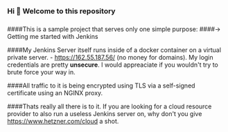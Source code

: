 ### Hi 👋 Welcome to this repository
### 
####This is a sample project that serves only one simple purpose:
####-> Getting me started with Jenkins
	
####My Jenkins Server itself runs inside of a docker container on a virtual private server. - https://162.55.187.56/ (no money for domains). My login credentials are pretty **unsecure**. I would appreaciate if you wouldn't try to brute force your way in.

####All traffic to it is being encrypted using TLS via a self-signed certificate using an NGINX proxy.

####Thats really all there is to it. If you are looking for a cloud resource provider to also run a useless Jenkins server on, why don't you give https://www.hetzner.com/cloud a shot. 
<!--
**BieggerM/BieggerM** is a ✨ _special_ ✨ repository because its `README.md` (this file) appears on your GitHub profile.

Here are some ideas to get you started:

- 🔭 I’m currently working on ...
- 🌱 I’m currently learning ...
- 👯 I’m looking to collaborate on ...
- 🤔 I’m looking for help with ...
- 💬 Ask me about ...
- 📫 How to reach me: ...
- 😄 Pronouns: ...
- ⚡ Fun fact: ...
-->
